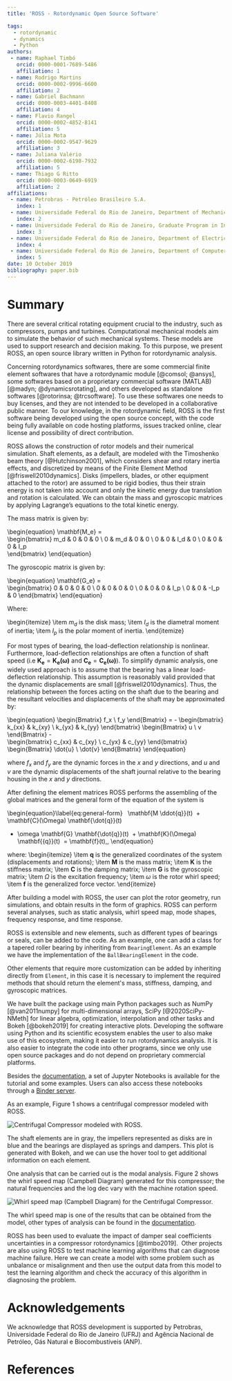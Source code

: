 ```yaml
---
title: 'ROSS - Rotordynamic Open Source Software'

tags:
  - rotordynamic
  - dynamics 
  - Python
authors:
 - name: Raphael Timbó
   orcid: 0000-0001-7689-5486
   affiliation: 1
 - name: Rodrigo Martins
   orcid: 0000-0002-9996-6600
   affiliation: 2
 - name: Gabriel Bachmann
   orcid: 0000-0003-4401-8408
   affiliation: 4
 - name: Flavio Rangel
   orcid: 0000-0002-4852-8141
   affiliation: 5
 - name: Júlia Mota
   orcid: 0000-0002-9547-9629
   affiliation: 3   
 - name: Juliana Valério
   orcid: 0000-0002-6198-7932
   affiliation: 5
 - name: Thiago G Ritto
   orcid: 0000-0003-0649-6919
   affiliation: 2
affiliations:
 - name: Petrobras - Petróleo Brasileiro S.A.
   index: 1
 - name: Universidade Federal do Rio de Janeiro, Department of Mechanical Engineering, Rio de Janeiro, Brazil
   index: 2
 - name: Universidade Federal do Rio de Janeiro, Graduate Program in Informatics, Rio de Janeiro, Brazil
   index: 3
 - name: Universidade Federal do Rio de Janeiro, Department of Electrical Engineering, Rio de Janeiro, Brazil
   index: 4
 - name: Universidade Federal do Rio de Janeiro, Department of Computer Science, Rio de Janeiro, Brazil
   index: 5
date: 10 October 2019
bibliography: paper.bib
---
```


# Summary

There are several critical rotating equipment crucial to the industry, such as compressors,
pumps and turbines.
Computational mechanical models aim to simulate the behavior of such mechanical
systems. These models are used to support research and decision making. To this purpose, we present ROSS,
an open source library written in Python for rotordynamic analysis.

Concerning rotordynamics softwares, there are some commercial finite element softwares that have a rotordynamic
module [@comsol; @ansys], some softwares based on a proprietary commercial software (MATLAB) [@madyn; @dynamicsrotating],
and others developed as standalone softwares [@rotorinsa; @trcsoftware].
To use these softwares one needs to buy licenses, and they are not intended to be developed in a collaborative public
manner. To our knowledge, in the rotordynamic field, ROSS is the first software being developed using the open source 
concept, with the code being fully available on code hosting platforms, issues tracked online, clear license and 
possibility of direct contribution.

ROSS allows the construction of rotor models and their numerical simulation. Shaft elements, as a default, are
modeled with the Timoshenko beam theory [@Hutchinson2001], which considers shear and rotary inertia effects, and discretized by means of
the Finite Element Method [@friswell2010dynamics]. Disks (impellers, blades, or other equipment attached to the rotor) 
are assumed to be rigid bodies, thus their strain energy is not taken into account and only the kinetic energy due 
translation and rotation is calculated. We can obtain the mass and gyroscopic matrices by applying Lagrange’s equations 
to the total kinetic energy. 

The mass matrix is given by: 

\begin{equation} 
\mathbf{M_e} =  
  \begin{bmatrix} 
    m_d & 0 & 0 & 0 \\ 
    0 & m_d & 0 & 0 \\ 
    0 & 0 & I_d & 0 \\ 
    0 & 0 & 0 & I_p  
  \end{bmatrix} 
\end{equation} 

The gyroscopic matrix is given by: 

\begin{equation} 
  \mathbf{G_e} =  
  \begin{bmatrix} 
    0 & 0 & 0 & 0 \\ 
    0 & 0 & 0 & 0 \\ 
    0 & 0 & 0 & I_p \\ 
    0 & 0 & -I_p & 0 
  \end{bmatrix} 
\end{equation} 

Where: 

\begin{itemize} 
  \item $m_d$ is the disk mass;
  \item $I_d$ is the diametral moment of inertia;
  \item $I_p$ is the polar moment of inertia.
\end{itemize} 

For most types of bearing, the load-deflection relationship is nonlinear. Furthermore, load-deflection relationships are 
often a function of shaft speed (i.e $\mathbf{K_e} = \mathbf{K_e(\omega)}$ and $\mathbf{C_e} = \mathbf{C_e(\omega)}$). 
To simplify dynamic analysis, one widely used approach is to assume that the bearing has a linear load-deflection relationship. 
This assumption is reasonably valid provided that the dynamic displacements are small [@friswell2010dynamics]. 
Thus, the relationship between the forces acting on the shaft due to the bearing and the resultant velocities and 
displacements of the shaft may be approximated by: 

\begin{equation} 
    \begin{Bmatrix} 
    f_x \\ f_y 
    \end{Bmatrix} = - 
    \begin{bmatrix} 
    k_{xx} & k_{xy} \\ k_{yx} & k_{yy} 
    \end{bmatrix} 
    \begin{Bmatrix} 
    u \\ v 
    \end{Bmatrix} -  
    \begin{bmatrix} 
    c_{xx} & c_{xy} \\ c_{yx} & c_{yy} 
    \end{bmatrix} 
    \begin{Bmatrix} 
    \dot{u} \\ \dot{v} 
    \end{Bmatrix} 
\end{equation} 

where $f_x$ and $f_y$ are the dynamic forces in the $x$ and $y$ directions, and $u$ and $v$ are the dynamic displacements 
of the shaft journal relative to the bearing housing in the $x$ and $y$ directions. 

After defining the element matrices ROSS performs the assembling of the global matrices and the general form of the 
equation of the system is

\begin{equation}\label{eq:general-form}
   \mathbf{M \ddot{q}}(t)
  + \mathbf{C}(\Omega) \mathbf{\dot{q}}(t)
  + \omega \mathbf{G} \mathbf{\dot{q}}(t)
  + \mathbf{K}(\Omega) \mathbf{{q}}(t)
  = \mathbf{f}(t)\,,
\end{equation}

where:
\begin{itemize}
  \item $\textbf{q}$ is the generalized coordinates of the system (displacements and rotations);
  \item $\mathbf{M}$ is the mass matrix;
  \item $\mathbf{K}$ is the stiffness matrix;
  \item $\mathbf{C}$ is the damping matrix;
  \item $\mathbf{G}$ is the gyroscopic matrix;
  \item $\Omega$ is the excitation frequency;
  \item $\omega$ is the rotor whirl speed;
  \item $\mathbf{f}$ is the generalized force vector.
\end{itemize}

After building a model with ROSS, the user can plot the rotor geometry,
run simulations, and obtain results in the form of graphics. ROSS can perform several analyses, such as static analysis,
whirl speed map, mode shapes, frequency response, and time response.

ROSS is extensible and new elements, such as different types of bearings or seals, can be added to the code. As an 
example, one can add a class for a tapered roller bearing by inheriting from `BearingElement`. As an example we have 
the implementation of the `BallBearingElement` in the code.

Other elements that require more customization can be added by inheriting directly from `Element`, in this case it is 
necessary to implement the required methods that should return the element's mass, stiffness, damping, and gyroscopic 
matrices.

We have built the package using main Python packages such as NumPy [@van2011numpy] for multi-dimensional arrays, 
SciPy [@2020SciPy-NMeth] for linear algebra, optimization, interpolation and other tasks and Bokeh [@bokeh2019] for creating interactive plots. 
Developing the software using Python and its scientific ecosystem enables the user to also make use of this ecosystem,
making it easier to run rotordynamics analysis. It is also easier to integrate the code into other programs, since we
only use open source packages and do not depend on proprietary commercial platforms.

Besides the [documentation](https://ross-rotordynamics.github.io/ross-website/), a set of Jupyter Notebooks
is available for the tutorial and some examples. Users can also access these notebooks through a [Binder server](https://mybinder.org/v2/gh/ross-rotordynamics/ross/master).

As an example, Figure 1 shows a centrifugal compressor modeled with ROSS.

![Centrifugal Compressor modeled with ROSS.](rotor_plot.png)

The shaft elements are in gray,
the impellers represented as disks are in blue and the bearings are displayed as springs and dampers. This plot is generated with Bokeh,
and we can use the hover tool to get additional information on each element.

One analysis that can be carried out is the modal analysis. Figure 2 shows the whirl speed map (Campbell Diagram) 
generated for this compressor; the natural frequencies and the log dec vary with the machine rotation speed.

![Whirl speed map (Campbell Diagram) for the Centrifugal Compressor.](campbell.png)

The whirl speed map is one of the results that can be obtained from the model, other types of analysis can be found
in the [documentation](https://ross-rotordynamics.github.io/ross-website/).

ROSS has been used to evaluate the impact of damper seal coefficients uncertainties in a compressor rotordynamics [@timbo2019]. 
Other projects are also using ROSS to test machine learning algorithms that can diagnose machine failure. Here we can create
a model with some problem such as unbalance or misalignment and then use the output data from this model to test the learning
algorithm and check the accuracy of this algorithm in diagnosing the problem.

# Acknowledgements
We acknowledge that ROSS development is supported by Petrobras, Universidade Federal do Rio de Janeiro (UFRJ) and 
Agência Nacional de Petróleo, Gás Natural e Biocombustíveis (ANP).

# References
